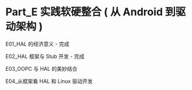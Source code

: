 # Part_E 实践软硬整合 ( 从 Android 到驱动架构 )

E01_HAL 的经济意义 - 完成

E02_HAL 框架与 Stub 开发 - 完成

E03_OOPC 与 HAL 的美妙结合

E04_从框架看 HAL 和 Linux 驱动开发

